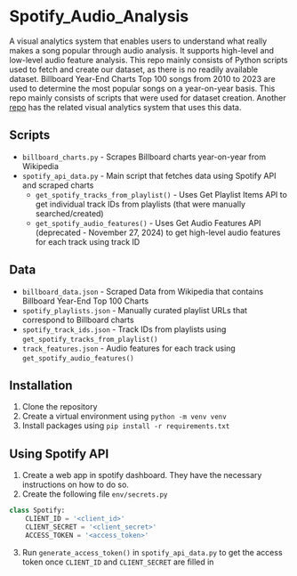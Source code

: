 # Spotify_Audio_Analysis

A visual analytics system that enables users to understand what really makes a song popular through audio analysis. It supports high-level and low-level audio feature analysis. This repo mainly consists of Python scripts used to fetch and create our dataset, as there is no readily available dataset. Billboard Year-End Charts Top 100 songs from 2010 to 2023 are used to determine the most popular songs on a year-on-year basis. This repo mainly consists of scripts that were used for dataset creation. Another [repo](https://github.com/AayushG159/spotify-aa-ui) has the related visual analytics system that uses this data.

## Scripts
- `billboard_charts.py` - Scrapes Billboard charts year-on-year from Wikipedia
- `spotify_api_data.py` - Main script that fetches data using Spotify API and scraped charts
    - `get_spotify_tracks_from_playlist()` - Uses Get Playlist Items API to get individual track IDs from playlists (that were manually searched/created)
    - `get_spotify_audio_features()` - Uses Get Audio Features API (deprecated - November 27, 2024) to get high-level audio features for each track using track ID

## Data
- `billboard_data.json` - Scraped Data from Wikipedia that contains Billboard Year-End Top 100 Charts
- `spotify_playlists.json` - Manually curated playlist URLs that correspond to Billboard charts
- `spotify_track_ids.json` - Track IDs from playlists using `get_spotify_tracks_from_playlist()`
- `track_features.json` - Audio features for each track using `get_spotify_audio_features()`

## Installation

1. Clone the repository
2. Create a virtual environment using `python -m venv venv`
3. Install packages using `pip install -r requirements.txt`

## Using Spotify API

1. Create a web app in spotify dashboard. They have the necessary instructions on how to do so. 
2. Create the following file `env/secrets.py`
``` py
class Spotify:    
    CLIENT_ID = '<client_id>'
    CLIENT_SECRET = '<client_secret>'
    ACCESS_TOKEN = '<access_token>'
```
3. Run `generate_access_token()` in `spotify_api_data.py` to get the access token once `CLIENT_ID` and `CLIENT_SECRET` are filled in
